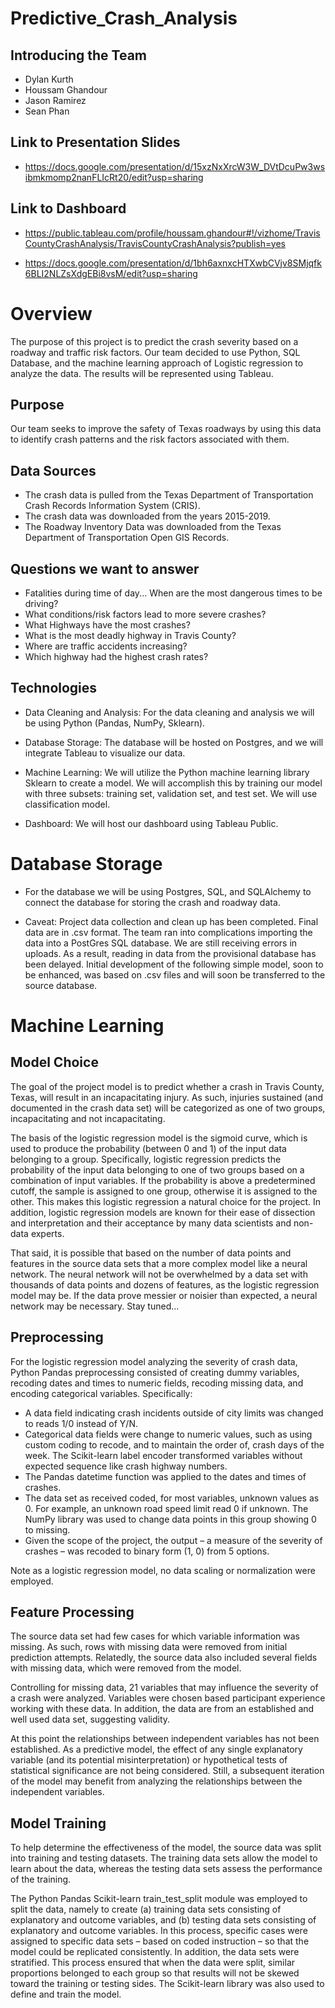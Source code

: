 # Predictive_Crash_Analysis

## Introducing the Team

- Dylan Kurth
- Houssam Ghandour
- Jason Ramirez
- Sean Phan

## Link to Presentation Slides 

- https://docs.google.com/presentation/d/15xzNxXrcW3W_DVtDcuPw3wsibmkmomp2nanFLIcRt20/edit?usp=sharing

## Link to Dashboard

- https://public.tableau.com/profile/houssam.ghandour#!/vizhome/TravisCountyCrashAnalysis/TravisCountyCrashAnalysis?publish=yes

- https://docs.google.com/presentation/d/1bh6axnxcHTXwbCVjv8SMjqfk6BLI2NLZsXdgEBi8vsM/edit?usp=sharing

# Overview 

The purpose of this project is to predict the crash severity based on a roadway and traffic risk factors. Our team decided to use Python, SQL Database, and the machine learning approach of Logistic regression to analyze the data. The results will be represented using Tableau. 

## Purpose

Our team seeks to improve the safety of Texas roadways by using this data to identify crash patterns and the risk factors associated with them.

## Data Sources

- The crash data is pulled from the Texas Department of Transportation Crash Records Information System (CRIS).
- The crash data was downloaded from the years 2015-2019.
- The Roadway Inventory Data was downloaded from the Texas Department of Transportation Open GIS Records. 

## Questions we want to answer

- Fatalities during time of day... When are the most dangerous times to be driving?
- What conditions/risk factors lead to more severe crashes?
- What Highways have the most crashes?
- What is the most deadly highway in Travis County?
- Where are traffic accidents increasing?
- Which highway had the highest crash rates? 

## Technologies 

- Data Cleaning and Analysis: For the data cleaning and analysis we will be using Python (Pandas, NumPy, Sklearn).

- Database Storage: The database will be hosted on Postgres, and we will integrate Tableau to visualize our data.

- Machine Learning: We will utilize the Python machine learning library Sklearn to create a model. We will accomplish this by training our model with three subsets: training set, validation set, and test set. We will use classification model.

- Dashboard: We will host our dashboard using Tableau Public.

# Database Storage

- For the database we will be using Postgres, SQL, and SQLAlchemy to connect the database for storing the crash and roadway data.

- Caveat: Project data collection and clean up has been completed. Final data are in .csv format. The team ran into complications importing the data into a PostGres SQL database. We are still receiving errors in uploads. As a result, reading in data from the provisional database has been delayed. Initial development of the following simple model, soon to be enhanced, was based on .csv files and will soon be transferred to the source database.

# Machine Learning

## Model Choice

The goal of the project model is to predict whether a crash in Travis County, Texas, will result in an incapacitating injury. As such, injuries sustained (and documented in the crash data set) will be categorized as one of two groups, incapacitating and not incapacitating. 

The basis of the logistic regression model is the sigmoid curve, which is used to produce the probability (between 0 and 1) of the input data belonging to a group. Specifically, logistic regression predicts the probability of the input data belonging to one of two groups based on a combination of input variables. If the probability is above a predetermined cutoff, the sample is assigned to one group, otherwise it is assigned to the other. This makes this logistic regression a natural choice for the project. In addition, logistic regression models are known for their ease of dissection and interpretation and their acceptance by many data scientists and non-data experts.

That said, it is possible that based on the number of data points and features in the source data sets that a more complex model like a neural network. The neural network will not be overwhelmed by a data set with thousands of data points and dozens of features, as the logistic regression model may be. If the data prove messier or noisier than expected, a neural network may be necessary.  Stay tuned...

## Preprocessing

For the logistic regression model analyzing the severity of crash data, Python Pandas preprocessing consisted of creating dummy variables, recoding dates and times to numeric fields, recoding missing data, and encoding categorical variables. Specifically:  

* A data field indicating crash incidents outside of city limits was changed to reads 1/0 instead of Y/N.
* Categorical data fields were change to numeric values, such as using custom coding to recode, and to maintain the order of, crash days of the week. The Scikit-learn label encoder transformed variables without expected sequence like crash highway numbers.  
* The Pandas datetime function was applied to the dates and times of crashes. 
* The data set as received coded, for most variables, unknown values as 0. For example, an unknown road speed limit read 0 if unknown. The NumPy library was used to change data points in this group showing 0 to missing. 
* Given the scope of the project, the output – a measure of the severity of crashes – was recoded to binary form (1, 0) from 5 options.  

Note as a logistic regression model, no data scaling or normalization were employed.

## Feature Processing

The source data set had few cases for which variable information was missing. As such, rows with missing data were removed from initial prediction attempts. Relatedly, the source data also included several fields with missing data, which were removed from the model.  

Controlling for missing data, 21 variables that may influence the severity of a crash were analyzed. Variables were chosen based participant experience working with these data. In addition, the data are from an established and well used data set, suggesting validity.  

At this point the relationships between independent variables has not been established. As a predictive model, the effect of any single explanatory variable (and its potential misinterpretation) or hypothetical tests of statistical significance are not being considered. Still, a subsequent iteration of the model may benefit from analyzing the relationships between the independent variables.  
 
## Model Training

To help determine the effectiveness of the model, the source data was split into training and testing datasets. The training data sets allow the model to learn about the data, whereas the testing data sets assess the performance of the training.   

The Python Pandas Scikit-learn train_test_split module was employed to split the data, namely to create (a) training data sets consisting of explanatory and outcome variables, and (b) testing data sets consisting of explanatory and outcome variables. In this process, specific cases were assigned to specific data sets – based on coded instruction – so that the model could be replicated consistently. In addition, the data sets were stratified. This process ensured that when the data were split, similar proportions belonged to each group so that results will not be skewed toward the training or testing sides. The Scikit-learn library was also used to define and train the model. 

